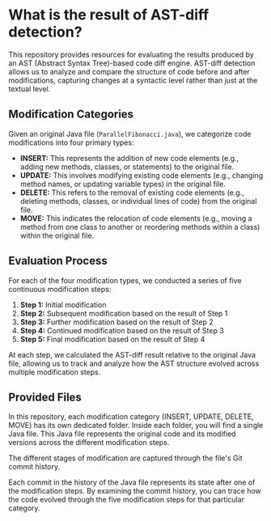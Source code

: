 # What is the result of AST-diff detection?

This repository provides resources for evaluating the results produced by an AST (Abstract Syntax Tree)-based code diff engine. AST-diff detection allows us to analyze and compare the structure of code before and after modifications, capturing changes at a syntactic level rather than just at the textual level.

## Modification Categories

Given an original Java file (`ParallelFibonacci.java`), we categorize code modifications into four primary types:

- **INSERT:** This represents the addition of new code elements (e.g., adding new methods, classes, or statements) to the original file.
- **UPDATE:** This involves modifying existing code elements (e.g., changing method names, or updating variable types) in the original file.
- **DELETE:** This refers to the removal of existing code elements (e.g., deleting methods, classes, or individual lines of code) from the original file.
- **MOVE:** This indicates the relocation of code elements (e.g., moving a method from one class to another or reordering methods within a class) within the original file.

## Evaluation Process

For each of the four modification types, we conducted a series of five continuous modification steps:

1. **Step 1:** Initial modification
2. **Step 2:** Subsequent modification based on the result of Step 1
3. **Step 3:** Further modification based on the result of Step 2
4. **Step 4:** Continued modification based on the result of Step 3
5. **Step 5:** Final modification based on the result of Step 4

At each step, we calculated the AST-diff result relative to the original Java file, allowing us to track and analyze how the AST structure evolved across multiple modification steps.

## Provided Files

In this repository, each modification category (INSERT, UPDATE, DELETE, MOVE) has its own dedicated folder. Inside each folder, you will find a single Java file. This Java file represents the original code and its modified versions across the different modification steps.

The different stages of modification are captured through the file's Git commit history.

Each commit in the history of the Java file represents its state after one of the modification steps. By examining the commit history, you can trace how the code evolved through the five modification steps for that particular category.
